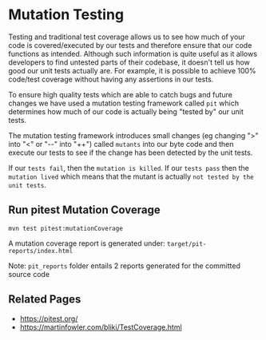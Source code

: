 # Mutation Testing
Testing and traditional test coverage allows us to see how much of your code is covered/executed by our tests and therefore ensure that our code functions as intended. Although such information is 
quite useful as it allows developers to find untested parts of their codebase, it doesn't tell us how good our unit tests actually are. For example, it is possible to achieve 100% code/test coverage without having any assertions in our tests.  

To ensure high quality tests which are able to catch bugs and future changes we have used a mutation testing framework called `pit` which determines how much of our code is actually being "tested by" our unit tests. 

The mutation testing framework introduces small changes (eg changing ">" into "<" or "--" into "++") called `mutants` into our byte code and then execute our tests to see if the change has been detected by the unit tests.

If our `tests fail`, then the `mutation is killed`. 
If our `tests pass` then the `mutation lived` which means that the mutant is actually `not tested by the unit tests`.


## Run pitest Mutation Coverage 
 `mvn test pitest:mutationCoverage`
 
A mutation coverage report is generated under: `target/pit-reports/index.html`

Note: `pit_reports` folder entails 2 reports generated for the committed source code

## Related Pages
 * https://pitest.org/
 * https://martinfowler.com/bliki/TestCoverage.html
